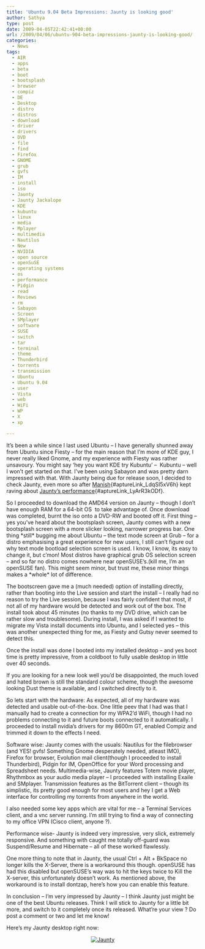 ```yaml
---
title: 'Ubuntu 9.04 Beta Impressions: Jaunty is looking good'
author: Sathya
type: post
date: 2009-04-05T22:42:41+00:00
url: /2009/04/06/ubuntu-904-beta-impressions-jaunty-is-looking-good/
categories:
  - News
tags:
  - AIR
  - apps
  - beta
  - boot
  - bootsplash
  - browser
  - compiz
  - DE
  - Desktop
  - distro
  - distros
  - download
  - driver
  - drivers
  - DVD
  - file
  - find
  - Firefox
  - GNOME
  - grub
  - gvfs
  - IM
  - install
  - iso
  - Jaunty
  - Jaunty Jackalope
  - KDE
  - kubuntu
  - linux
  - media
  - Mplayer
  - multimedia
  - Nautilus
  - New
  - NVIDIA
  - open source
  - openSuSE
  - operating systems
  - os
  - performance
  - Pidgin
  - read
  - Reviews
  - rm
  - Sabayon
  - Screen
  - SMplayer
  - software
  - SUSE
  - switch
  - tar
  - terminal
  - theme
  - Thunderbird
  - torrents
  - transmission
  - Ubuntu
  - Ubuntu 9.04
  - user
  - Vista
  - web
  - WiFi
  - WP
  - X
  - xp

---
```

It&#8217;s been a while since I last used Ubuntu &#8211; I have generally shunned away from Ubuntu since Fiesty &#8211; for the main reason that I&#8217;m more of KDE guy, I never really liked Gnome, and my experience with Fiesty was rather unsavoury. You might say &#8216;hey you want KDE try Kubuntu&#8217; &#8211;  Kubuntu &#8211; well I won&#8217;t get started on that. I&#8217;ve been using Sabayon and was pretty darn impressed with that. With Jaunty being due for release soon, I decided to check Jaunty, even more so after [Manish][1]{#aptureLink_LdqSI5xV6h} kept raving about [Jaunty&#8217;s performance][2]{#aptureLink_LyArR3kODf}.

<!--more-->

So I proceeded to download the AMD64 version on Jaunty &#8211; though I don&#8217;t have enough RAM for a 64-bit OS  to take advantage of. Once download was completed, burnt the iso onto a DVD-RW and booted off it. First thing &#8211; yes you&#8217;ve heard about the bootsplash screen, Jaunty comes with a new bootsplash screen with a more slicker looking, narrower progress bar. One thing \*still\* bugging me about Ubuntu &#8211; the text mode screen at Grub &#8211; for a distro emphasising a great experience for new users, I still can&#8217;t figure out why text mode bootload selection screen is used. I know, I know, its easy to change it, but c&#8217;mon! Most distros have graphical grub OS selection screen &#8211; and so far no distro comes nowhere near openSUSE&#8217;s.(kill me, I&#8217;m an openSUSE fan). This might seem minor, but trust me, these minor things makes a \*whole\* lot of difference.

The bootscreen gave me a (much needed) option of installing directly, rather than booting into the Live session and start the install &#8211; I really had no reason to try the Live session, because I was fairly confident that most, if not all of my hardware would be detected and work out of the box. The install took about 45 minutes (no thanks to my DVD drive, which can be rather slow and troublesome). During install, I was asked if I wanted to migrate my Vista install documents into Ubuntu, and I selected yes &#8211; this was another unexpected thing for me, as Fiesty and Gutsy never seemed to detect this.
  
Once the install was done I booted into my installed desktop &#8211; and yes boot time is pretty impressive, from a coldboot to fully usable desktop in little over 40 seconds.

If you are looking for a new look well you&#8217;d be disappointed, the much loved and hated brown is still the standard colour scheme, though the awesome looking Dust theme is available, and I switched directly to it.
  
So lets start with the hardware: As expected, all of my hardware was detected and usable out-of-the-box. One little peev that I had was that I manually had to create a connection for my WPA2&#8217;d WiFi, though I had no problems connecting to it and future boots connected to it automatically. I proceeded to install nvidia&#8217;s drivers for my 8600m GT, enabled Compiz and trimmed it down to the effects I need.

Software wise: Jaunty comes with the usuals: Nautilus for the filebrowser (and YES! gvfs! Something Gnome desperately needed, atleast IMO), Firefox for browser, Evolution mail client(though I proceeded to install Thunderbird), Pidgin for IM, OpenOffice for your Word processing and Spreadsheet needs. Multimedia-wise, Jaunty features Totem movie player, Rhythmbox as your audio media player &#8211; I proceeded with installing Exaile and SMplayer. Transmission features as the BitTorrent client &#8211; though its simplistic, its pretty good enough for most users and hey I get a Web interface for controlling my torrents from anywhere in the world.

I also needed some key apps which are vital for me &#8211; a Terminal Services client, and a vnc server running. I&#8217;m still trying to find a way of connecting to my office VPN (Cisco client, anyone ?).
  
Performance wise- Jaunty is indeed very impressive, very slick, extremely responsive. And something with caught me totally off-guard was Suspend/Resume and Hibernate &#8211; all of these worked flawlessly.

One more thing to note that in Jaunty, the usual Ctrl + Alt + BkSpace no longer kills the X-Server, there is a workaround this though. openSUSE has had this disabled but openSUSE&#8217;s way was to hit the keys twice to Kill the X-server, this unfortunately doesn&#8217;t work. As mentioned above, the workaround is to install dontzap, here&#8217;s how you can enable this feature.

In conclusion &#8211; I&#8217;m very impressed by Jaunty &#8211; I think Jaunty just might be one of the best Ubuntu releases. Think I will stick to Jaunty for a little bit more, and switch to it completely once its released. What&#8217;re your view ? Do post a comment or two and let me know!

Here&#8217;s my Jaunty desktop right now:

<p style="text-align: center;">
  <a href="http://sathyasays.com/wp-content/uploads/2009/04/jaunty.png"><img class="aligncenter size-medium wp-image-728" title="Jaunty " src="http://sathyasays.com/wp-content/uploads/2009/04/jaunty-300x187.png" alt="Jaunty "   srcset="https://sathyasays.com/wp-content/uploads/2009/04/jaunty-300x187.png 300w, https://sathyasays.com/wp-content/uploads/2009/04/jaunty-1024x640.png 1024w, https://sathyasays.com/wp-content/uploads/2009/04/jaunty.png 1280w" sizes="(max-width: 300px) 100vw, 300px" /></a>
</p>

 [1]: http://www.manishsinha.net/
 [2]: http://search.twitter.com/search?q=Jaunty%20%20manishsinha
